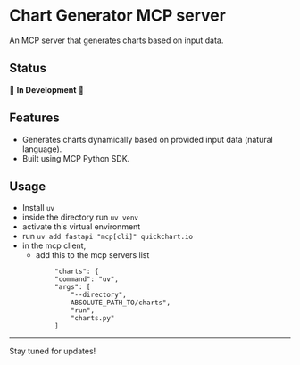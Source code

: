 # Chart Generator MCP server

An MCP server that generates charts based on input data.

## Status
🚧 **In Development** 🚧

## Features
- Generates charts dynamically based on provided input data (natural language).
- Built using MCP Python SDK.

## Usage
- Install `uv`
- inside the directory run `uv venv`
- activate this virtual environment
- run `uv add fastapi "mcp[cli]" quickchart.io`
- in the mcp client,
    - add this to the mcp servers list
    ```
            "charts": {
            "command": "uv",
            "args": [
                "--directory",
                ABSOLUTE_PATH_TO/charts",
                "run",
                "charts.py"
            ]
    ```

---
Stay tuned for updates!
